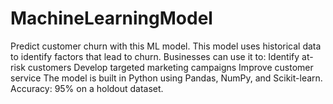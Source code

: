 # MachineLearningModel
Predict customer churn with this ML model.  This model uses historical data to identify factors that lead to churn. Businesses can use it to:  Identify at-risk customers Develop targeted marketing campaigns Improve customer service The model is built in Python using Pandas, NumPy, and Scikit-learn.  Accuracy: 95% on a holdout dataset.
